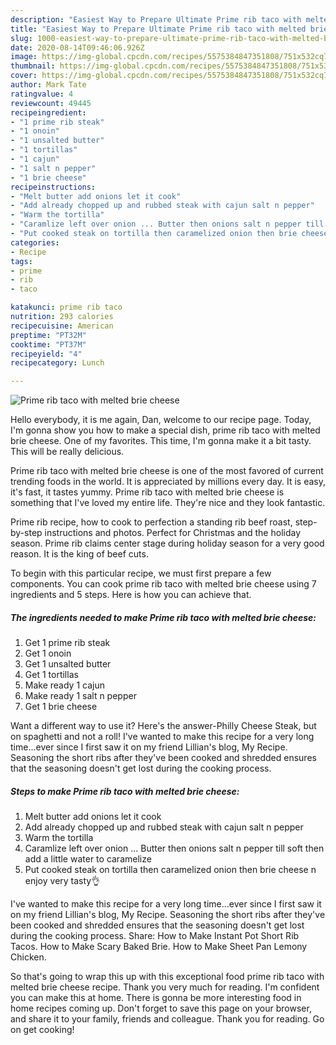 ```yaml
---
description: "Easiest Way to Prepare Ultimate Prime rib taco with melted brie cheese"
title: "Easiest Way to Prepare Ultimate Prime rib taco with melted brie cheese"
slug: 1000-easiest-way-to-prepare-ultimate-prime-rib-taco-with-melted-brie-cheese
date: 2020-08-14T09:46:06.926Z
image: https://img-global.cpcdn.com/recipes/5575384847351808/751x532cq70/prime-rib-taco-with-melted-brie-cheese-recipe-main-photo.jpg
thumbnail: https://img-global.cpcdn.com/recipes/5575384847351808/751x532cq70/prime-rib-taco-with-melted-brie-cheese-recipe-main-photo.jpg
cover: https://img-global.cpcdn.com/recipes/5575384847351808/751x532cq70/prime-rib-taco-with-melted-brie-cheese-recipe-main-photo.jpg
author: Mark Tate
ratingvalue: 4
reviewcount: 49445
recipeingredient:
- "1 prime rib steak"
- "1 onoin"
- "1 unsalted butter"
- "1 tortillas"
- "1 cajun"
- "1 salt n pepper"
- "1 brie cheese"
recipeinstructions:
- "Melt butter add onions let it cook"
- "Add already chopped up and rubbed steak with cajun salt n pepper"
- "Warm the tortilla"
- "Caramlize left over onion ... Butter then onions salt n pepper till soft then add a little water to caramelize"
- "Put cooked steak on tortilla then caramelized onion then brie cheese n enjoy very tasty👌"
categories:
- Recipe
tags:
- prime
- rib
- taco

katakunci: prime rib taco 
nutrition: 293 calories
recipecuisine: American
preptime: "PT32M"
cooktime: "PT37M"
recipeyield: "4"
recipecategory: Lunch

---
```



![Prime rib taco with melted brie cheese](https://img-global.cpcdn.com/recipes/5575384847351808/751x532cq70/prime-rib-taco-with-melted-brie-cheese-recipe-main-photo.jpg)

Hello everybody, it is me again, Dan, welcome to our recipe page. Today, I'm gonna show you how to make a special dish, prime rib taco with melted brie cheese. One of my favorites. This time, I'm gonna make it a bit tasty. This will be really delicious.

Prime rib taco with melted brie cheese is one of the most favored of current trending foods in the world. It is appreciated by millions every day. It is easy, it's fast, it tastes yummy. Prime rib taco with melted brie cheese is something that I've loved my entire life. They're nice and they look fantastic.

Prime rib recipe, how to cook to perfection a standing rib beef roast, step-by-step instructions and photos. Perfect for Christmas and the holiday season. Prime rib claims center stage during holiday season for a very good reason. It is the king of beef cuts.


To begin with this particular recipe, we must first prepare a few components. You can cook prime rib taco with melted brie cheese using 7 ingredients and 5 steps. Here is how you can achieve that.

<!--inarticleads1-->

##### The ingredients needed to make Prime rib taco with melted brie cheese:

1. Get 1 prime rib steak
1. Get 1 onoin
1. Get 1 unsalted butter
1. Get 1 tortillas
1. Make ready 1 cajun
1. Make ready 1 salt n pepper
1. Get 1 brie cheese


Want a different way to use it? Here&#39;s the answer-Philly Cheese Steak, but on spaghetti and not a roll! I&#39;ve wanted to make this recipe for a very long time…ever since I first saw it on my friend Lillian&#39;s blog, My Recipe. Seasoning the short ribs after they&#39;ve been cooked and shredded ensures that the seasoning doesn&#39;t get lost during the cooking process. 

<!--inarticleads2-->

##### Steps to make Prime rib taco with melted brie cheese:

1. Melt butter add onions let it cook
1. Add already chopped up and rubbed steak with cajun salt n pepper
1. Warm the tortilla
1. Caramlize left over onion ... Butter then onions salt n pepper till soft then add a little water to caramelize
1. Put cooked steak on tortilla then caramelized onion then brie cheese n enjoy very tasty👌


I&#39;ve wanted to make this recipe for a very long time…ever since I first saw it on my friend Lillian&#39;s blog, My Recipe. Seasoning the short ribs after they&#39;ve been cooked and shredded ensures that the seasoning doesn&#39;t get lost during the cooking process. Share: How to Make Instant Pot Short Rib Tacos. How to Make Scary Baked Brie. How to Make Sheet Pan Lemony Chicken. 

So that's going to wrap this up with this exceptional food prime rib taco with melted brie cheese recipe. Thank you very much for reading. I'm confident you can make this at home. There is gonna be more interesting food in home recipes coming up. Don't forget to save this page on your browser, and share it to your family, friends and colleague. Thank you for reading. Go on get cooking!
